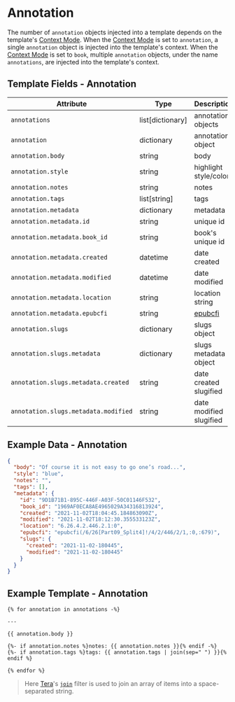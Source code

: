 # Annotation

The number of `annotation` objects injected into a template depends on
the template's [Context Mode][context-modes]. When the
[Context Mode][context-modes-annotation] is set to `annotation`, a single
`annotation` object is injected into the template's context. When the
[Context Mode][context-modes-book] is set to `book`, multiple `annotation`
objects, under the name `annotations`, are injected into the template's context.

## Template Fields - Annotation

| Attribute                            | Type               | Description             |
| ------------------------------------ | ------------------ | ----------------------- |
| `annotations`                        | list\[dictionary\] | annotation objects      |
| `annotation`                         | dictionary         | annotation object       |
| `annotation.body`                    | string             | body                    |
| `annotation.style`                   | string             | highlight style/color   |
| `annotation.notes`                   | string             | notes                   |
| `annotation.tags`                    | list\[string\]     | tags                    |
| `annotation.metadata`                | dictionary         | metadata                |
| `annotation.metadata.id`             | string             | unique id               |
| `annotation.metadata.book_id`        | string             | book's unique id        |
| `annotation.metadata.created`        | datetime           | date created            |
| `annotation.metadata.modified`       | datetime           | date modified           |
| `annotation.metadata.location`       | string             | location string         |
| `annotation.metadata.epubcfi`        | string             | [epubcfi][epubcfi]      |
| `annotation.slugs`                   | dictionary         | slugs object            |
| `annotation.slugs.metadata`          | dictionary         | slugs metadata object   |
| `annotation.slugs.metadata.created`  | string             | date created slugified  |
| `annotation.slugs.metadata.modified` | string             | date modified slugified |

## Example Data - Annotation

```json
{
  "body": "Of course it is not easy to go one’s road...",
  "style": "blue",
  "notes": "",
  "tags": [],
  "metadata": {
    "id": "9D1B71B1-895C-446F-A03F-50C01146F532",
    "book_id": "1969AF0ECA8AE4965029A34316813924",
    "created": "2021-11-02T18:04:45.184863090Z",
    "modified": "2021-11-02T18:12:30.355533123Z",
    "location": "6.26.4.2.446.2.1:0",
    "epubcfi": "epubcfi(/6/26[Part09_Split4]!/4/2/446/2/1,:0,:679)",
    "slugs": {
      "created": "2021-11-02-180445",
      "modified": "2021-11-02-180445"
    }
  }
}
```

## Example Template - Annotation

```jinja2
{% for annotation in annotations -%}

---

{{ annotation.body }}

{%- if annotation.notes %}notes: {{ annotation.notes }}{% endif -%}
{%- if annotation.tags %}tags: {{ annotation.tags | join(sep=" ") }}{% endif %}

{% endfor %}
```

> <i class="fa fa-info-circle"></i> Here [Tera][tera]'s [`join`][tera-join]
> filter is used to join an array of items into a space-separated string.

[context-modes]: ./02-02-context-modes.md
[context-modes-book]: ./02-02-context-modes.md#the-book-context
[context-modes-annotation]: ./02-02-context-modes.md#the-annotation-context
[tera]: https://tera.netlify.app/
[tera-join]: https://tera.netlify.app/docs/#join
[epubcfi]: https://w3c.github.io/epub-specs/epub33/epubcfi/
